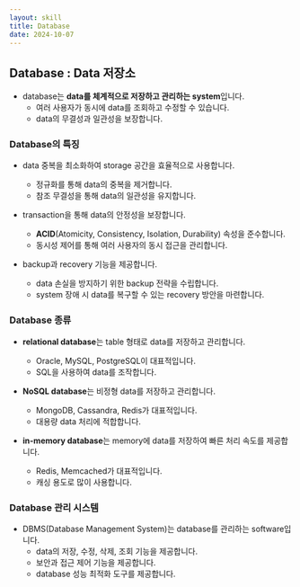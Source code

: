```yaml
---
layout: skill
title: Database
date: 2024-10-07
---
```





## Database : Data 저장소

- database는 **data를 체계적으로 저장하고 관리하는 system**입니다.
    - 여러 사용자가 동시에 data를 조회하고 수정할 수 있습니다.
    - data의 무결성과 일관성을 보장합니다.


### Database의 특징

- data 중복을 최소화하여 storage 공간을 효율적으로 사용합니다.
    - 정규화를 통해 data의 중복을 제거합니다.
    - 참조 무결성을 통해 data의 일관성을 유지합니다.

- transaction을 통해 data의 안정성을 보장합니다.
    - **ACID**(Atomicity, Consistency, Isolation, Durability) 속성을 준수합니다.
    - 동시성 제어를 통해 여러 사용자의 동시 접근을 관리합니다.

- backup과 recovery 기능을 제공합니다.
    - data 손실을 방지하기 위한 backup 전략을 수립합니다.
    - system 장애 시 data를 복구할 수 있는 recovery 방안을 마련합니다.


### Database 종류

- **relational database**는 table 형태로 data를 저장하고 관리합니다.
    - Oracle, MySQL, PostgreSQL이 대표적입니다.
    - SQL을 사용하여 data를 조작합니다.

- **NoSQL database**는 비정형 data를 저장하고 관리합니다.
    - MongoDB, Cassandra, Redis가 대표적입니다.
    - 대용량 data 처리에 적합합니다.

- **in-memory database**는 memory에 data를 저장하여 빠른 처리 속도를 제공합니다.
    - Redis, Memcached가 대표적입니다.
    - 캐싱 용도로 많이 사용합니다.


### Database 관리 시스템

- DBMS(Database Management System)는 database를 관리하는 software입니다.
    - data의 저장, 수정, 삭제, 조회 기능을 제공합니다.
    - 보안과 접근 제어 기능을 제공합니다.
    - database 성능 최적화 도구를 제공합니다.
